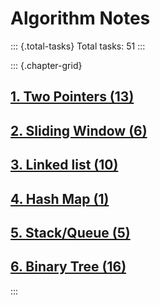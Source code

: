 # Algorithm Notes

::: {.total-tasks}
Total tasks: 51
:::

::: {.chapter-grid}
## [1. Two Pointers (13)](chapter_1_two_pointers.html)

## [2. Sliding Window (6)](chapter_2_sliding_window.html)

## [3. Linked list (10)](chapter_3_linked_list.html)

## [4. Hash Map (1)](chapter_4_hash_map.html)

## [5. Stack/Queue (5)](chapter_5_stack_queue.html)

## [6. Binary Tree (16)](chapter_6_binary_tree.html)
:::